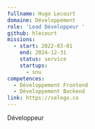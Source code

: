 ```yaml
---
fullname: Hugo Lecourt
domaine: Développement
role: 'Lead Développeur '
github: hlecourt
missions:
  - start: 2022-03-01
    end: 2024-12-31
    status: service
    startups:
      - snu
competences:
  - Développement Frontend
  - Développement Backend
link: https://selego.co
---
```

Développeur